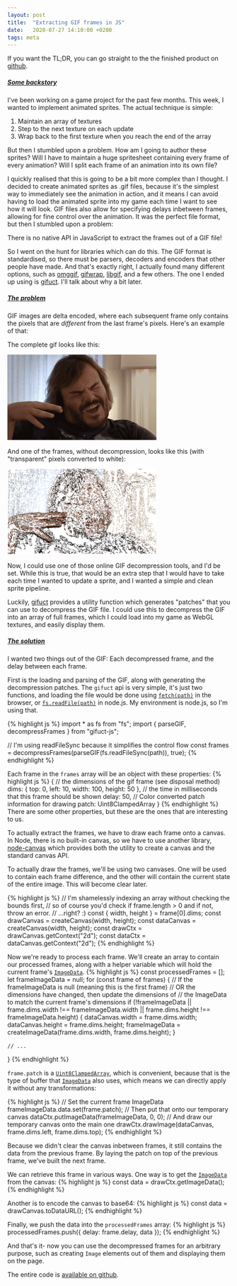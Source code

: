 ```yaml
---
layout: post
title:  "Extracting GIF frames in JS"
date:   2020-07-27 14:10:00 +0200
tags: meta
---
```


If you want the TL;DR, you can go straight to the the finished product on [github](https://github.com/jprochazk/sprite-utils/blob/master/src/gif.ts).

##### <a name="backstory" href="#backstory">Some backstory</a>

I've been working on a game project for the past few months. This week, I wanted to implement animated sprites. The actual technique is simple:

1. Maintain an array of textures
2. Step to the next texture on each update
3. Wrap back to the first texture when you reach the end of the array

But then I stumbled upon a problem. How am I going to author these sprites? Will I have to maintain a huge spritesheet containing every frame of every animation? Will I split each frame of an animation into its own file? 

I quickly realised that this is going to be a bit more complex than I thought. I decided to create animated sprites as .gif files, because it's the simplest way to immediately see the animation in action, and it means I can avoid having to load the animated sprite into my game each time I want to see how it will look. GIF files also allow for specifying delays inbetween frames, allowing for fine control over the animation. It was the perfect file format, but then I stumbled upon a problem:

There is no native API in JavaScript to extract the frames out of a GIF file!

So I went on the hunt for libraries which can do this. The GIF format is standardised, so there must be parsers, decoders and encoders that other people have made. And that's exactly right, I actually found many different options, such as [omggif](https://github.com/deanm/omggif), [gifwrap](https://github.com/jtlapp/gifwrap), [libgif](https://github.com/buzzfeed/libgif-js), and a few others. The one I ended up using is [gifuct](https://github.com/matt-way/gifuct-js). I'll talk about why a bit later.

##### <a name="problem" href="#problem">The problem</a>

GIF images are delta encoded, where each subsequent frame only contains the pixels that are *different* from the last frame's pixels. Here's an example of that:

The complete gif looks like this:

![jblack-0]

And one of the frames, without decompression, looks like this (with "transparent" pixels converted to white):

![jblack-1]

Now, I could use one of those online GIF decompression tools, and I'd be set. While this is true, that would be an extra step that I would have to take each time I wanted to update a sprite, and I wanted a simple and clean sprite pipeline.

Luckily, [gifuct](https://github.com/matt-way/gifuct-js) provides a utility function which generates "patches" that you can use to decompress the GIF file. I could use this to decompress the GIF into an array of full frames, which I could load into my game as WebGL textures, and easily display them.

##### <a name="solution" href="#solution">The solution</a>

I wanted two things out of the GIF: Each decompressed frame, and the delay between each frame.

First is the loading and parsing of the GIF, along with generating the decompression patches. The `gifuct` api is very simple, it's just two functions, and loading the file would be done using [`fetch(path)`](https://developer.mozilla.org/en-US/docs/Web/API/Fetch_API) in the browser, or [`fs.readFile(path)`](https://nodejs.org/api/fs.html#fs_fs_readfile_path_options_callback) in node.js. My environment is node.js, so I'm using that.

{% highlight js %}
import * as fs from "fs";
import { parseGIF, decompressFrames } from "gifuct-js";

// I'm using readFileSync because it simplifies the control flow
const frames = decompressFrames(parseGIF(fs.readFileSync(path)), true);
{% endhighlight %}

Each frame in the `frames` array will be an object with these properties:
{% highlight js %}
{
    // the dimensions of the gif frame (see disposal method)
    dims: {
        top: 0,
        left: 10,
        width: 100,
        height: 50
    },
    // the time in milliseconds that this frame should be shown
    delay: 50,
    // Color converted patch information for drawing
    patch: Uint8ClampedArray
 }
{% endhighlight %}
There are some other properties, but these are the ones that are interesting to us.

To actually extract the frames, we have to draw each frame onto a canvas. In Node, there is no built-in canvas, so we have to use another library, [node-canvas](https://github.com/Automattic/node-canvas) which provides both the utility to create a canvas and the standard canvas API.

To actually draw the frames, we'll be using two canvases. One will be used to contain each frame difference, and the other will contain the current state of the entire image. This will become clear later.

{% highlight js %}
// I'm shamelessly indexing an array without checking the bounds first,
// so of course you'd check if frame.length > 0 and if not, throw an error.
// ...right? :)
const { width, height } = frame[0].dims;
const drawCanvas = createCanvas(width, height);
const dataCanvas = createCanvas(width, height);
const drawCtx = drawCanvas.getContext("2d");
const dataCtx = dataCanvas.getContext("2d");
{% endhighlight %}

Now we're ready to process each frame. We'll create an array to contain our processed frames, along with a helper variable which will hold the current frame's [`ImageData`](https://developer.mozilla.org/en-US/docs/Web/API/ImageData).
{% highlight js %}
const processedFrames = [];
let frameImageData = null;
for (const frame of frames) { 
    // If the frameImageData is null (meaning this is the first frame)
    // OR the dimensions have changed, then update the dimensions of
    // the ImageData to match the current frame's dimensions
    if (!frameImageData ||
        frame.dims.width !== frameImageData.width ||
        frame.dims.height !== frameImageData.height) {
        dataCanvas.width = frame.dims.width;
        dataCanvas.height = frame.dims.height;
        frameImageData = createImageData(frame.dims.width, frame.dims.height);
    }

    // ...
}
{% endhighlight %}

`frame.patch` is a [`Uint8ClampedArray`](https://developer.mozilla.org/en-US/docs/Web/JavaScript/Reference/Global_Objects/Uint8ClampedArray), which is convenient, because that is the type of buffer that [`ImageData`](https://developer.mozilla.org/en-US/docs/Web/API/ImageData) also uses, which means we can directly apply it without any transformations:

{% highlight js %}
// Set the current frame ImageData
frameImageData.data.set(frame.patch);
// Then put that onto our temporary canvas
dataCtx.putImageData(frameImageData, 0, 0);
// And draw our temporary canvas onto the main one
drawCtx.drawImage(dataCanvas, frame.dims.left, frame.dims.top);
{% endhighlight %}

Because we didn't clear the canvas inbetween frames, it still contains the data from the previous frame. By laying the patch on top of the previous frame, we've built the next frame. 

We can retrieve this frame in various ways. One way is to get the [`ImageData`](https://developer.mozilla.org/en-US/docs/Web/API/ImageData) from the canvas:
{% highlight js %}
const data = drawCtx.getImageData();
{% endhighlight %}

Another is to encode the canvas to base64:
{% highlight js %}
const data = drawCanvas.toDataURL();
{% endhighlight %}

Finally, we push the data into the `processedFrames` array:
{% highlight js %}
processedFrames.push({ delay: frame.delay, data });
{% endhighlight %}

And that's it- now you can use the decompressed frames for an arbitrary purpose, such as creating `Image` elements out of them and displaying them on the page.

The entire code is [available on github](https://github.com/jprochazk/sprite-utils/blob/master/src/gif.ts).

[jblack-0]: /assets/img/posts/jblack.gif
[jblack-1]: /assets/img/posts/jblack-incomplete.png



